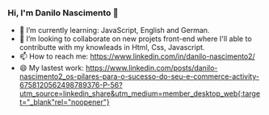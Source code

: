 ### Hi, I'm Danilo Nascimento 👋

- 🌱 I’m currently learning: JavaScript, English and German.
- 👯 I’m looking to collaborate on new projets front-end where I'll able to contributte with my knowleads in Html, Css, Javascript.
- 📫 How to reach me: https://www.linkedin.com/in/danilo-nascimento2/
- 😄 My lastest work: https://www.linkedin.com/posts/danilo-nascimento2_os-pilares-para-o-sucesso-do-seu-e-commerce-activity-6758120562498789376-P-56?utm_source=linkedin_share&utm_medium=member_desktop_web{:target="_blank"rel="noopener"}

